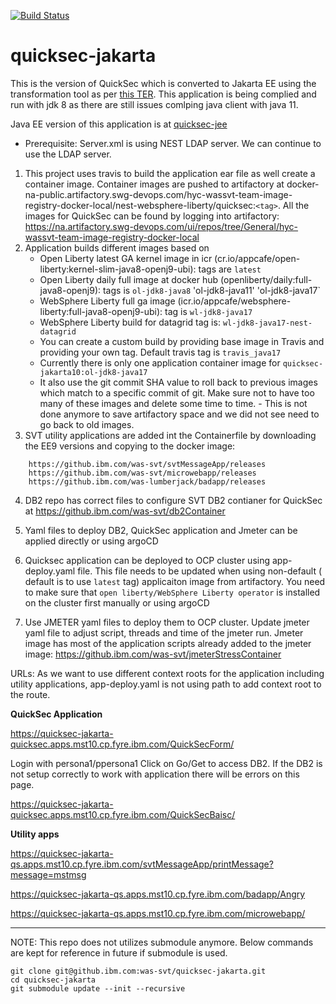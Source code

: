 [![Build Status](https://travis.ibm.com/was-svt/quicksec-jakarta.svg?token=bkZSz9PKTsrkjdeyzxEd&branch=master)](https://travis.ibm.com/was-svt/quicksec-jakarta)

# quicksec-jakarta
This is the version of QuickSec which is converted to Jakarta EE using the transformation tool as per [this TER](https://github.ibm.com/websphere/system-test/issues/403). This application is being complied and run with jdk 8 as there are still issues comlping java client with java 11.

Java EE version of this application is at [quicksec-jee](https://github.ibm.com/was-svt/quicksec-jee)
 
 * Prerequisite: 
   Server.xml is using NEST LDAP server. We can continue to use the LDAP server. 

1. This project uses travis to build the application ear file as well create a container image. Container images are pushed to artifactory at docker-na-public.artifactory.swg-devops.com/hyc-wassvt-team-image-registry-docker-local/nest-websphere-liberty/quicksec:`<tag>`. All the images for QuickSec can be found by logging into artifactory: https://na.artifactory.swg-devops.com/ui/repos/tree/General/hyc-wassvt-team-image-registry-docker-local
3. Application builds different images based on 
   *  Open Liberty latest GA kernel image in icr (cr.io/appcafe/open-liberty:kernel-slim-java8-openj9-ubi): tags are `latest`
   *  Open Liberty daily full image at docker hub (openliberty/daily:full-java8-openj9): tags is `ol-jdk8-java8` 'ol-jdk8-java11' 'ol-jdk8-java17`
   *  WebSphere Liberty full ga image (icr.io/appcafe/websphere-liberty:full-java8-openj9-ubi): tag is `wl-jdk8-java17`
   *  WebSphere Liberty build for datagrid tag is: `wl-jdk8-java17-nest-datagrid`
   *  You can create a custom build by providing base image in Travis and providing your own tag. Default travis tag is `travis_java17`
   * Currently there is only one application container image for `quicksec-jakarta10:ol-jdk8-java17` 
   *  It also use the git commit SHA value to roll back to previous images which match to a specific commit of git. Make sure not to have too many of these images and delete some time to time. - This is not done anymore to save artifactory space and we did not see need to go back to old images.
4. SVT utility applications are added int the Containerfile by downloading the EE9 versions and copying to the docker image:

```
    https://github.ibm.com/was-svt/svtMessageApp/releases
    https://github.ibm.com/was-svt/microwebapp/releases
    https://github.ibm.com/was-lumberjack/badapp/releases
```
 4. DB2 repo has correct files to configure SVT DB2 contianer for QuickSec at https://github.ibm.com/was-svt/db2Container
 
 5. Yaml files to deploy DB2, QuickSec application and Jmeter can be applied directly or using argoCD
 
 6. Quicksec application can be deployed to OCP cluster using app-deploy.yaml file. This file needs to be updated when using non-default ( default is to use `latest` tag) applicaiton image from artifactory. You need to make sure that `open liberty/WebSphere Liberty operator` is installed on the cluster first manually or using argoCD
  
 7. Use JMETER yaml files to deploy them to OCP cluster. Update jmeter yaml file to adjust script, threads and time of the jmeter run. Jmeter image has most of the application scripts already added to the jmeter image: https://github.ibm.com/was-svt/jmeterStressContainer

URLs: As we want to use different context roots for the application including utility applications, app-deploy.yaml is not using path to add context root to the route. 

**QuickSec Application**

https://quicksec-jakarta-quicksec.apps.mst10.cp.fyre.ibm.com/QuickSecForm/

Login with persona1/ppersona1
Click on Go/Get to access DB2. If the DB2 is not setup correctly to work with application there will be errors on this page.

https://quicksec-jakarta-quicksec.apps.mst10.cp.fyre.ibm.com/QuickSecBaisc/

**Utility apps**

   https://quicksec-jakarta-qs.apps.mst10.cp.fyre.ibm.com/svtMessageApp/printMessage?message=mstmsg

   https://quicksec-jakarta-qs.apps.mst10.cp.fyre.ibm.com/badapp/Angry

   https://quicksec-jakarta-qs.apps.mst10.cp.fyre.ibm.com/microwebapp/


---------

NOTE: This repo does not utilizes submodule anymore. Below commands are kept for reference in future if submodule is used.

```
git clone git@github.ibm.com:was-svt/quicksec-jakarta.git
cd quicksec-jakarta
git submodule update --init --recursive
```
